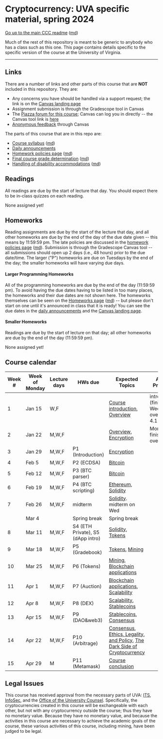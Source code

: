 Cryptocurrency: UVA specific material, spring 2024
==================================================

[Go up to the main CCC readme](../readme.html) ([md](../readme.md))

Much of the rest of this repository is meant to be generic to anybody who has a class such as this one. This page contains details specific to the specific version of the course at the University of Virginia.

------------------------------------------------------------

Links
-----

There are a number of links and other parts of this course that are **NOT** included in this repository.  They are:

- Any concerns you have should be handled via a support request; the link is on the [Canvas landing page][1]
- Assignment submission is through the Gradescope tool in Canvas
- The [Piazza forum for this course](https://piazza.com/class/lrc7nittnzo636); Canvas can log you in directly -- the Canvas tool link is [here](https://canvas.its.virginia.edu/courses/93490/external_tools/21)
- [Anonymous feedback](https://canvas.its.virginia.edu/courses/93490/external_tools/5876) through Canvas


The parts of this course that are in this repo are:

- [Course syllabus](syllabus.html) ([md](syllabus.md))
- [Daily announcements](daily-announcements.html#/)
- [Homework policies page](hw-policies.html) ([md](hw-policies.md))
- [Final course grade determination](grades.html) ([md](grades.md))
- [Handling of disability accommodations](sdac.html) ([md](sdac.md))

Readings
--------

<!-- All scholarly articles (such as from the ACM digital library) can be obtained from free from any UVA wireless network.  Some of them you will *NOT* be able to get it for free from your home Internet provider such as Comcast (unless you live in a UVA dorm, of course) without using a UVA VPN.  -->

All readings are due by the start of lecture that day.  You should expect there to be in-class quizzes on each reading.

None assigned yet!

<!--

  - Due Friday, February 17th: HW S3: Read the [Ethereum whitepaper](https://ethereum.org/en/whitepaper/) ([PDF](https://canvas.its.virginia.edu/courses/72253/files?preview=1043863))
      - You can skip (or quickly browse) the first 3 sub-parts of the ‘History’ section (‘Bitcoin’, ‘Mining’, and ‘Merkle Trees’); also skip the ‘references and further reading’ section at the end; what’s left is 32 pages (of large and widely-spaced text) in the PDF to read
      - Be sure you do ***NOT*** read the [outdated PDF](https://ethereum.org/669c9e2e2027310b6b3cdce6e1c52962/Ethereum_Whitepaper_-_Buterin_2014.pdf), which is what a lot of searches for "ethereum whitepaper pdf" will return
- Due Friday, February 3rd: HW S2: Read the [Bitcoin whitepaper](https://bitcoinwhitepaper.co/) ([PDF](https://bitcoinwhitepaper.co/bitcoin.pdf)) (also in Canvas [here](https://canvas.its.virginia.edu/files/981134/download?download_frd=1))

-->

Homeworks
---------

Reading assignments are due by the start of the lecture that day, and all other homeworks are due by the end of the day of the due date given -- this means by 11:59:59 pm.  The late policies are discussed in the [homework policies page](hw-policies.html) ([md](hw-policies.md)).  Submission is through the Gradescope Canvas tool -- all submissions should open up 2 days (i.e., 48 hours) prior to the due date/time.  The larger ("P") homeworks are due on Tuesdays by the end of the day; the smaller homeworks will have varying due days.


#### Larger Programming Homeworks

All of the programming homeworks are due by the end of the day (11:59:59 pm).  To avoid having the due dates having to be listed in too many places, the homeworks and their due dates are not shown here.  The homeworks themselves can be seen on the [Homeworks page](../hws/index.html) ([md](../hws/index.md)) -- but please don't start on one until it's announced in class that it is ready!  You can see the due dates in the [daily announcements](daily-announcements.html#/) and the [Canvas landing page][1].


#### Smaller Homeworks

Readings are due by the start of lecture on that day; all other homeworks are due by the end of the day (11:59:59 pm).

None assigned yet!

<!--

- Due Tue, 3/14, by midnight: [HW S5: dApp Introduction](../hws/dappintro/index.html) ([md](../hws/dappintro/index.md))
- Due Thu, 3/2, by midnight: [HW S4: Connecting to the Private Ethereum Blockchain](../hws/ethprivate/index.html) ([md](../hws/ethprivate/index.md)); see the [Canvas landing page][1] for the necessary information
- Due Friday, February 17th: HW S3: Read the [Ethereum whitepaper](https://ethereum.org/en/whitepaper/) ([PDF](https://canvas.its.virginia.edu/courses/72253/files?preview=1043863))
    - You can skip (or quickly browse) the first 3 sub-parts of the ‘History’ section (‘Bitcoin’, ‘Mining’, and ‘Merkle Trees’); also skip the ‘references and further reading’ section at the end; what’s left is 32 pages (of large and widely-spaced text) in the PDF to read
    - Be sure you do ***NOT*** read the [outdated PDF](https://ethereum.org/669c9e2e2027310b6b3cdce6e1c52962/Ethereum_Whitepaper_-_Buterin_2014.pdf), which is what a lot of searches for "ethereum whitepaper pdf" will return
- Due Friday, February 3rd: HW S2: Read the [Bitcoin whitepaper](https://bitcoinwhitepaper.co/) ([PDF](https://bitcoinwhitepaper.co/bitcoin.pdf)) (also in Canvas [here](https://canvas.its.virginia.edu/courses/72253/files?preview=981134))
- Due Tuesday, January 24th: HW S1: fill out the Google survey (link on the [Canvas landing page][1]) by the end of the day on Tuesday, Jan 24th

-->


Course calendar
---------------

| Week # | Week of Monday | Lecture days | HWs due | Expected Topics | Actual Progress |
|----|----|----|----|----|----|
| 1  | Jan 15 | W,F   |                     | [Course introduction](../slides/introduction.html#/), [Overview](../slides/overview.html#/) |  introduction (finished); Wed: overview to 4.11 |
| 2  | Jan 22 | M,W,F |  | [Overview](../slides/overview.html#/), [Encryption](../slides/encryption.html#/) | Mon: finished overview |
| 3  | Jan 29 | M,W,F | P1 (Introduction)   | [Encryption](../slides/encryption.html#/) | |
| 4  | Feb 5  | M,W,F | P2 (ECDSA)          | [Bitcoin](../slides/bitcoin.html#/) | |
| 5  | Feb 12 | M,W,F | P3 (BTC parser)     | [Bitcoin](../slides/bitcoin.html#/) | |
| 6  | Feb 19 | M,W,F | P4 (BTC scripting)  | [Ethereum](../slides/ethereum.html#/), [Solidity](../slides/solidity.html#/) | |
| 7  | Feb 26 | M,W,F | midterm             | [Solidity](../slides/solidity.html#/). midterm on Wed | |
|    | Mar 4  |       | Spring break        | Spring break | |
| 8  | Mar 11 | M,W,F | S4 (ETH Private), S5 (dApp intro) | [Solidity](../slides/solidity.html#/), [Tokens](../slides/tokens.html#/) | |
| 9  | Mar 18 | M,W,F | P5 (Gradebook)      | [Tokens](../slides/tokens.html#/), [Mining](../slides/mining.html#/) | |
| 10 | Mar 25 | M,W,F | P6 (Tokens)         | [Mining](../slides/mining.html#/), [Blockchain applications](../slides/applications.html#/) | |
| 11 | Apr 1  | M,W,F | P7 (Auction)        | [Blockchain applications](../slides/applications.html#/), [Scalability](../slides/scalability.html#/) | |
| 12 | Apr 8  | M,W,F | P8 (DEX)            | [Scalability](../slides/scalability.html#/), [Stablecoins](../slides/stablecoins.html#/) | |
| 13 | Apr 15 | M,W,F | P9 (DAO&web3)       | [Stablecoins](../slides/stablecoins.html#/), [Consensus](../slides/consensus.html#/) | |
| 14 | Apr 22 | M,W,F | P10 (Arbitrage)     | [Consensus](../slides/consensus.html#/), [Ethics, Legality, and Policy](../slides/ethics-legal-policy.html#/), [The Dark Side of Cryptocurrency](../slides/darkside.html#/) | |
| 15 | Apr 29 | M     | P11 (Metamask)      | [Course conclusion](../slides/conclusion.html#/) | |


## Legal Issues

This course has received approval from the necessary parts of UVA: [ITS](https://virginia.service-now.com/its/), [InfoSec](https://security.virginia.edu/), and the [Office of the University Counsel](https://universitycounsel.virginia.edu/).  Specifically, the cryptocurrencies created in this course will be exchangeable with each other, but not with any cryptocurrency outside the course; thus they have no monetary value.  Because they have no monetary value, and because the activities in this course are necessary to achieve the academic goals of the course, these various activities of this course, including mining, have been judged to be legal.


[1]: https://canvas.its.virginia.edu/courses/93490

